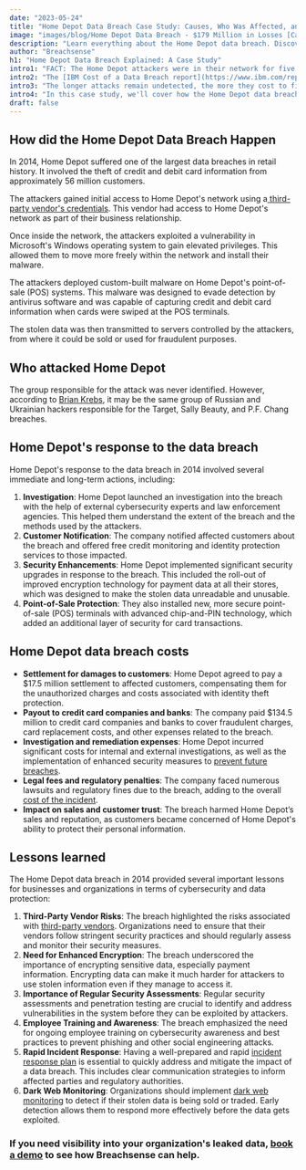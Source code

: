 ```yaml
---
date: "2023-05-24"
title: "Home Depot Data Breach Case Study: Causes, Who Was Affected, and Settlement"
image: "images/blog/Home Depot Data Breach - $179 Million in Losses [Case Study].png"
description: "Learn everything about the Home Depot data breach. Discover what happened, who was affected, settlement claims and more." 
author: "Breachsense"
h1: "Home Depot Data Breach Explained: A Case Study"
intro1: "FACT: The Home Depot attackers were in their network for five months before being detected." 
intro2: "The [IBM Cost of a Data Breach report](https://www.ibm.com/reports/data-breach) shows a direct correlation between time to discovery and the impact of a data breach."
intro3: "The longer attacks remain undetected, the more they cost to fix." 
intro4: "In this case study, we'll cover how the Home Depot data breach happened, the company's response, the associated [breach costs](https://www.breachsense.com/blog/cost-of-a-data-breach/), and lessons learned."
draft: false
---
```

## How did the Home Depot Data Breach Happen

In 2014, Home Depot suffered one of the largest data breaches in retail history. It involved the theft of credit and debit card information from approximately 56 million customers.

The attackers gained initial access to Home Depot's network using a[ third-party vendor\'s credentials](https://www.breachsense.com/blog/third-party-data-breach/). This vendor had access to Home Depot's network as part of their business relationship.

Once inside the network, the attackers exploited a vulnerability in Microsoft's Windows operating system to gain elevated privileges. This allowed them to move more freely within the network and install their malware.

The attackers deployed custom-built malware on Home Depot's point-of-sale (POS) systems. This malware was designed to evade detection by antivirus software and was capable of capturing credit and debit card information when cards were swiped at the POS terminals.

The stolen data was then transmitted to servers controlled by the attackers, from where it could be sold or used for fraudulent purposes.

## Who attacked Home Depot

The group responsible for the attack was never identified. However, according to [Brian Krebs](https://krebsonsecurity.com/2014/09/banks-credit-card-breach-at-home-depot/), it may be the same group of Russian and Ukrainian hackers responsible for the Target, Sally Beauty, and P.F. Chang breaches.

## Home Depot's response to the data breach

Home Depot's response to the data breach in 2014 involved several immediate and long-term actions, including:

1. **Investigation**: Home Depot launched an investigation into the breach with the help of external cybersecurity experts and law enforcement agencies. This helped them understand the extent of the breach and the methods used by the attackers.
2. **Customer Notification**: The company notified affected customers about the breach and offered free credit monitoring and identity protection services to those impacted.
3. **Security Enhancements**: Home Depot implemented significant security upgrades in response to the breach. This included the roll-out of improved encryption technology for payment data at all their stores, which was designed to make the stolen data unreadable and unusable.
4. **Point-of-Sale Protection**: They also installed new, more secure point-of-sale (POS) terminals with advanced chip-and-PIN technology, which added an additional layer of security for card transactions.

## Home Depot data breach costs

- **Settlement for damages to customers**: Home Depot agreed to pay a $17.5 million settlement to affected customers, compensating them for the unauthorized charges and costs associated with identity theft protection.
- **Payout to credit card companies and banks**: The company paid $134.5 million to credit card companies and banks to cover fraudulent charges, card replacement costs, and other expenses related to the breach.
- **Investigation and remediation expenses**: Home Depot incurred significant costs for internal and external investigations, as well as the implementation of enhanced security measures to [prevent future breaches](https://www.breachsense.com/blog/data-breach-prevention/).
- **Legal fees and regulatory penalties**: The company faced numerous lawsuits and regulatory fines due to the breach, adding to the overall [cost of the incident](https://www.breachsense.com/blog/cost-of-a-data-breach/).
- **Impact on sales and customer trust**: The breach harmed Home Depot’s sales and reputation, as customers became concerned of Home Depot's ability to protect their personal information.

## Lessons learned

The Home Depot data breach in 2014 provided several important lessons for businesses and organizations in terms of cybersecurity and data protection:

1. **Third-Party Vendor Risks**: The breach highlighted the risks associated with [third-party vendors](https://www.breachsense.com/blog/prevent-third-party-data-breaches/). Organizations need to ensure that their vendors follow stringent security practices and should regularly assess and monitor their security measures.
2. **Need for Enhanced Encryption**: The breach underscored the importance of encrypting sensitive data, especially payment information. Encrypting data can make it much harder for attackers to use stolen information even if they manage to access it.
3. **Importance of Regular Security Assessments**: Regular security assessments and penetration testing are crucial to identify and address vulnerabilities in the system before they can be exploited by attackers.
4. **Employee Training and Awareness**: The breach emphasized the need for ongoing employee training on cybersecurity awareness and best practices to prevent phishing and other social engineering attacks.
5. **Rapid Incident Response**: Having a well-prepared and rapid [incident response plan](https://www.breachsense.com/blog/data-breach-response/) is essential to quickly address and mitigate the impact of a data breach. This includes clear communication strategies to inform affected parties and regulatory authorities.
6. **Dark Web Monitoring**: Organizations should implement [dark web monitoring](https://www.breachsense.com/dark-web-monitoring/) to detect if their stolen data is being sold or traded. Early detection allows them to respond more effectively before the data gets exploited.

### If you need visibility into your organization's leaked data, [book a demo](https://www.breachsense.com/book-demo/) to see how Breachsense can help.
